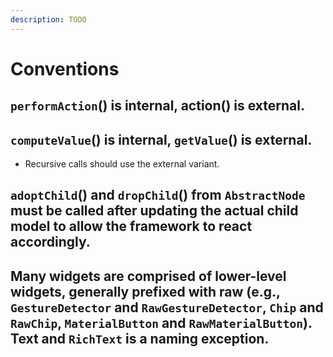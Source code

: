 ```yaml
---
description: TODO
---
```


# Conventions


## `performAction`\(\) is internal, action\(\) is external.


## `computeValue`\(\) is internal, `getValue`\(\) is external.

* Recursive calls should use the external variant.

## `adoptChild`\(\) and `dropChild`\(\) from `AbstractNode` must be called after updating the actual child model to allow the framework to react accordingly.


## Many widgets are comprised of lower-level widgets, generally prefixed with raw \(e.g., `GestureDetector` and `RawGestureDetector`, `Chip` and `RawChip`, `MaterialButton` and `RawMaterialButton`\). Text and `RichText` is a naming exception.


